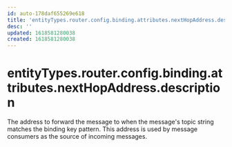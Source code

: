 ```yaml
---
id: auto-178daf655269e618
title: 'entityTypes.router.config.binding.attributes.nextHopAddress.description'
desc: ''
updated: 1618581280038
created: 1618581280038
---
```

# entityTypes.router.config.binding.attributes.nextHopAddress.description

The address to forward the message to when the message&#39;s topic string matches the binding key pattern.  This address is used by message consumers as the source of incoming messages.